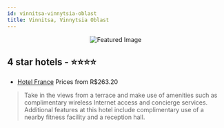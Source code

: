 ```yaml
---
id: vinnitsa-vinnytsia-oblast
title: Vinnitsa, Vinnytsia Oblast
---
```


<center><img src="https://i.travelapi.com/hotels/18000000/17760000/17757900/17757868/b1f28243_z.jpg" alt="Featured Image" /></center>


##  4 star hotels - ⭐️⭐️⭐️⭐️

-    [Hotel France](https://us.hurb.com/hotels/vinnitsa/hotel-france-JNP-JP175392?cmp=18055) Prices from R$263.20
   > Take in the views from a terrace and make use of amenities such as complimentary wireless Internet access and concierge services. Additional features at this hotel include complimentary use of a nearby fitness facility and a reception hall.
